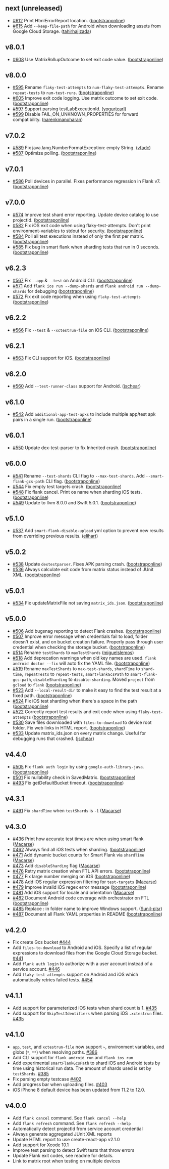 ## next (unreleased)

- [#612](https://github.com/TestArmada/flank/pull/612) Print HtmlErrorReport location. ([bootstraponline](https://github.com/bootstraponline))
- [#615](https://github.com/TestArmada/flank/pull/615) Add `--keep-file-path` for Android when downloading assets from Google Cloud Storage. ([tahirhajizada](https://github.com/tahirhajizada))

## v8.0.1

- [#608](https://github.com/TestArmada/flank/pull/608) Use MatrixRollupOutcome to set exit code value. ([bootstraponline](https://github.com/bootstraponline))

## v8.0.0

- [#595](https://github.com/TestArmada/flank/pull/595) Rename `flaky-test-attempts` to `num-flaky-test-attempts`. Rename `repeat-tests` to `num-test-runs`. ([bootstraponline](https://github.com/bootstraponline))
- [#605](https://github.com/TestArmada/flank/pull/605) Improve exit code logging. Use matrix outcome to set exit code. ([bootstraponline](https://github.com/bootstraponline))
- [#597](https://github.com/TestArmada/flank/pull/597) Support parsing testLabExecutionId. ([yogurtearl](https://github.com/yogurtearl))
- [#599](https://github.com/TestArmada/flank/pull/599) Disable FAIL_ON_UNKNOWN_PROPERTIES for forward compatibility. ([narenkmanoharan](https://github.com/narenkmanoharan))

## v7.0.2

- [#589](https://github.com/TestArmada/flank/pull/589) Fix java.lang.NumberFormatException: empty String. ([vfadc](https://github.com/vfadc))
- [#587](https://github.com/TestArmada/flank/pull/587) Optimize polling. ([bootstraponline](https://github.com/bootstraponline))

## v7.0.1

- [#586](https://github.com/TestArmada/flank/pull/586) Poll devices in parallel. Fixes performance regression in Flank v7. ([bootstraponline](https://github.com/bootstraponline))

## v7.0.0

- [#574](https://github.com/TestArmada/flank/pull/574) Improve test shard error reporting. Update device catalog to use projectId. ([bootstraponline](https://github.com/bootstraponline))
- [#582](https://github.com/TestArmada/flank/pull/582) Fix iOS exit code when using flaky-test-attempts. Don't print environment-variables to stdout for security. ([bootstraponline](https://github.com/bootstraponline))
- [#584](https://github.com/TestArmada/flank/pull/584) Poll all test executions instead of only the first per matrix. ([bootstraponline](https://github.com/bootstraponline))
- [#585](https://github.com/TestArmada/flank/pull/585) Fix bug in smart flank when sharding tests that run in 0 seconds. ([bootstraponline](https://github.com/bootstraponline))

## v6.2.3

- [#567](https://github.com/TestArmada/flank/pull/567) Fix `--app` & `--test` on Android CLI. ([bootstraponline](https://github.com/bootstraponline))
- [#571](https://github.com/TestArmada/flank/pull/571) Add `flank ios run --dump-shards` and `flank android run --dump-shards` for debugging ([bootstraponline](https://github.com/bootstraponline))
- [#572](https://github.com/TestArmada/flank/pull/572) Fix exit code reporting when using `flaky-test-attempts` ([bootstraponline](https://github.com/bootstraponline))

## v6.2.2

- [#566](https://github.com/TestArmada/flank/pull/566) Fix `--test` & `--xctestrun-file` on iOS CLI. ([bootstraponline](https://github.com/bootstraponline))

## v6.2.1

- [#563](https://github.com/TestArmada/flank/pull/563) Fix CLI support for iOS. ([bootstraponline](https://github.com/bootstraponline))

## v6.2.0

- [#560](https://github.com/TestArmada/flank/pull/560) Add `--test-runner-class` support for Android. ([jschear](https://github.com/jschear))

## v6.1.0

- [#542](https://github.com/TestArmada/flank/pull/542) Add `additional-app-test-apks` to include multiple app/test apk pairs in a single run. ([bootstraponline](https://github.com/bootstraponline))

## v6.0.1

- [#550](https://github.com/TestArmada/flank/pull/550) Update dex-test-parser to fix Inherited crash. ([bootstraponline](https://github.com/bootstraponline))

## v6.0.0
- [#541](https://github.com/TestArmada/flank/pull/541) Rename `--test-shards` CLI flag to `--max-test-shards`. Add `--smart-flank-gcs-path` CLI flag. ([bootstraponline](https://github.com/bootstraponline))
- [#544](https://github.com/TestArmada/flank/pull/544) Fix empty test targets crash. ([bootstraponline](https://github.com/bootstraponline))
- [#548](https://github.com/TestArmada/flank/pull/548) Fix flank cancel. Print os name when sharding iOS tests. ([bootstraponline](https://github.com/bootstraponline))
- [#549](https://github.com/TestArmada/flank/pull/549) Update to llvm 8.0.0 and Swift 5.0.1. ([bootstraponline](https://github.com/bootstraponline))

## v5.1.0
- [#537](https://github.com/TestArmada/flank/pull/537) Add `smart-flank-disable-upload` yml option to prevent new results from overriding previous results. ([elihart](https://github.com/elihart))

## v5.0.2

- [#538](https://github.com/TestArmada/flank/pull/538) Update `dextestparser`. Fixes APK parsing crash. ([bootstraponline](https://github.com/bootstraponline))
- [#536](https://github.com/TestArmada/flank/pull/536) Always calculate exit code from matrix status instead of JUnit XML. ([bootstraponline](https://github.com/bootstraponline))

## v5.0.1

- [#534](https://github.com/TestArmada/flank/pull/534) Fix updateMatrixFile not saving `matrix_ids.json`. ([bootstraponline](https://github.com/bootstraponline))

## v5.0.0

- [#506](https://github.com/TestArmada/flank/pull/506) Add bugsnag reporting to detect Flank crashes. ([bootstraponline](https://github.com/bootstraponline))
- [#507](https://github.com/TestArmada/flank/pull/507) Improve error message when credentials fail to load, folder doesn't exist, and on bucket creation failure. Properly pass through user credential when checking the storage bucket. ([bootstraponline](https://github.com/bootstraponline))
- [#514](https://github.com/TestArmada/flank/pull/514) Rename `testShards` to `maxTestShards` ([miguelslemos](https://github.com/miguelslemos))
- [#518](https://github.com/TestArmada/flank/pull/518) Add deprecation warnings when old key names are used. `flank android doctor --fix` will auto fix the YAML file. ([bootstraponline](https://github.com/bootstraponline))
- [#519](https://github.com/TestArmada/flank/pull/519)  Rename `maxTestShards` to `max-test-shards`, `shardTime` to `shard-time`, `repeatTests` to `repeat-tests`, `smartFlankGcsPath` to `smart-flank-gcs-path`, `disableSharding` to `disable-sharding`. Moved `project` from `gcloud` to `flank` ([bootstraponline](https://github.com/bootstraponline))
- [#523](https://github.com/TestArmada/flank/pull/523) Add `--local-result-dir` to make it easy to find the test result at a fixed path. ([bootstraponline](https://github.com/bootstraponline))
- [#524](https://github.com/TestArmada/flank/pull/524) Fix iOS test sharding when there's a space in the path ([bootstraponline](https://github.com/bootstraponline))
- [#522](https://github.com/TestArmada/flank/pull/522) Correctly report test results and exit code when using `flaky-test-attempts` ([bootstraponline](https://github.com/bootstraponline))
- [#530](https://github.com/TestArmada/flank/pull/530) Save files downloaded with `files-to-download` to device root folder. Fix web links in HTML report. ([bootstraponline](https://github.com/bootstraponline))
- [#533](https://github.com/TestArmada/flank/pull/533) Update matrix_ids.json on every matrix change. Useful for debugging runs that crashed. ([jschear](https://github.com/jschear))

## v4.4.0

- [#505](https://github.com/TestArmada/flank/pull/505) Fix `flank auth login` by using `google-auth-library-java`. ([bootstraponline](https://github.com/bootstraponline))
- [#501](https://github.com/TestArmada/flank/pull/501) Fix nullability check in SavedMatrix. ([bootstraponline](https://github.com/bootstraponline))
- [#493](https://github.com/TestArmada/flank/pull/493) Fix getDefaultBucket timeout. ([bootstraponline](https://github.com/bootstraponline))

## v4.3.1

- [#491](https://github.com/TestArmada/flank/pull/491) Fix `shardTime` when `testShards` is `-1` ([Macarse](https://github.com/Macarse))

## v4.3.0

- [#436](https://github.com/TestArmada/flank/pull/436) Print how accurate test times are when using smart flank ([Macarse](https://github.com/Macarse))
- [#462](https://github.com/TestArmada/flank/pull/462) Always find all iOS tests when sharding. ([bootstraponline](https://github.com/bootstraponline))
- [#471](https://github.com/TestArmada/flank/pull/471) Add dynamic bucket counts for Smart Flank via `shardTime` ([Macarse](https://github.com/Macarse))
- [#473](https://github.com/TestArmada/flank/pull/473) Add `disableSharding` flag ([Macarse](https://github.com/Macarse))
- [#476](https://github.com/TestArmada/flank/pull/476) Retry matrix creation when FTL API errors. ([bootstraponline](https://github.com/bootstraponline))
- [#477](https://github.com/TestArmada/flank/pull/477) Fix large number merging on iOS ([bootstraponline](https://github.com/bootstraponline))
- [#478](https://github.com/TestArmada/flank/pull/478) Add iOS regular expression filtering for `test-targets` ([Macarse](https://github.com/Macarse))
- [#479](https://github.com/TestArmada/flank/pull/479) Improve invalid iOS regex error message ([bootstraponline](https://github.com/bootstraponline))
- [#481](https://github.com/TestArmada/flank/pull/481) Add iOS support for locale and orientation ([Macarse](https://github.com/Macarse))
- [#482](https://github.com/TestArmada/flank/pull/482) Document Android code coverage with orchestrator on FTL ([bootstraponline](https://github.com/bootstraponline))
- [#485](https://github.com/TestArmada/flank/pull/485) Replace : in folder name to improve Windows support. ([Sunil-plsr](https://github.com/Sunil-plsr))
- [#487](https://github.com/TestArmada/flank/pull/487) Document all Flank YAML properties in README ([bootstraponline](https://github.com/bootstraponline))

## v4.2.0

- Fix create Gcs bucket [#444](https://github.com/TestArmada/flank/pull/444)
- Add `files-to-download` to Android and iOS. Specify a list of regular expressions to download files from the Google Cloud Storage bucket. [#441](https://github.com/TestArmada/flank/pull/441)
- Add `flank auth login` to authorize with a user account instead of a service account. [#446](https://github.com/TestArmada/flank/pull/436)
- Add `flaky-test-attempts` support on Android and iOS which automatically retries failed tests. [#454](https://github.com/TestArmada/flank/pull/454)

## v4.1.1

- Add support for parameterized iOS tests when shard count is 1. [#435](https://github.com/TestArmada/flank/pull/435)
- Add support for `SkipTestIdentifiers` when parsing iOS `.xctestrun` files. [#435](https://github.com/TestArmada/flank/pull/435)

## v4.1.0

- `app`, `test`, and `xctestrun-file` now support `~`, environment variables, and globs (`*`, `**`) when resolving paths. [#386](https://github.com/TestArmada/flank/pull/386)
- Add CLI support for `flank android run` and `flank ios run`
- Add experimental `smartFlankGcsPath` to shard iOS and Android tests by time using historical run data. The amount of shards used is set by `testShards`. [#385](https://github.com/TestArmada/flank/pull/385)
- Fix parsing empty testcase [#402](https://github.com/TestArmada/flank/pull/402)
- Add progress bar when uploading files. [#403](https://github.com/TestArmada/flank/pull/403)
- iOS iPhone 8 default device has been updated from 11.2 to 12.0.

## v4.0.0

- Add `flank cancel` command. See `flank cancel --help`
- Add `flank refresh` command. See `flank refresh --help`
- Automatically detect projectId from service account credential
- Always generate aggregated JUnit XML reports
- Update HTML report to use create-react-app v2.1.0
- Add support for Xcode 10.1
- Improve test parsing to detect Swift tests that throw errors
- Update Flank exit codes, see readme for details.
- Link to matrix root when testing on multiple devices
